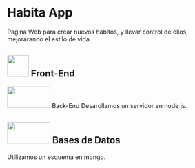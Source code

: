 # Habita App
Pagina Web para crear nuevos habitos, y llevar control de ellos, mejorarando el estilo de vida.

<h2> <img src= "https://upload.wikimedia.org/wikipedia/commons/a/a7/React-icon.svg" width="50" height="50" text-align: center display: block > Front-End  </h2
Desarollamos el cliente en React.

<h2> <img src= "https://upload.wikimedia.org/wikipedia/commons/d/d9/Node.js_logo.svg" width="100" height="50"> Back-End </h2>
Desarollamos un servidor en node js.

<h2> <img src= "https://matr1x.cubava.cu/files/2019/12/mongo-db-logo-1.png" width="100" height="50"> Bases de Datos </h2>
Utilizamos un esquema en mongo.



